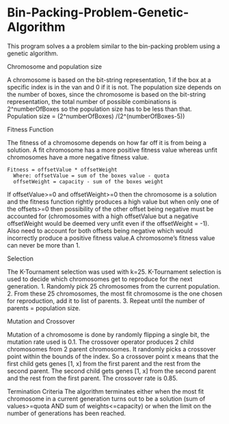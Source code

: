 # Bin-Packing-Problem-Genetic-Algorithm

This program solves a a problem similar to the bin-packing problem using a genetic algorithm.

Chromosome and population size

  A chromosome is based on the bit-string representation, 1 if the box at a specific index is in the van and 0 if it is not.
  The population size depends on the number of boxes, since the chromosome is based on the bit-string representation, the total number of   possible combinations is 2^numberOfBoxes so the population size has to be less than that.
  Population size = (2^numberOfBoxes) /(2^(numberOfBoxes-5))
  

Fitness Function

  The fitness of a chromosome depends on how far off it is from being a solution. A fit chromosome has a more positive fitness value         whereas unfit chromosomes have a more negative fitness value.
  
    Fitness = offsetValue * offsetWeight
      Where: offsetValue = sum of the boxes value - quota
      offsetWeight = capacity - sum of the boxes weight
      
  If offsetValue>=0 and offsetWeight>=0 then the chromosome is a solution and the fitness function rightly produces a high value but       when   only one of the offsets>=0 then possibility of the other offset being negative must be accounted for (chromosomes with a high     offsetValue but a negative offsetWeight would be deemed very unfit even if the offsetWeight = -1). Also need to account for both         offsets being negative which would incorrectly produce a positive fitness value.A chromosome’s fitness value can never be more than 1.
  
  
  
Selection

  The K-Tournament selection was used with k=25. K-Tournament selection is used to decide which chromosomes get to reproduce for the       next generation.
    1. Randomly pick 25 chromosomes from the current population.
    2. From these 25 chromosomes, the most fit chromosome is the one chosen for reproduction, add it to list of parents.
    3. Repeat until the number of parents = population size.
    
    
 
Mutation and Crossover

  Mutation of a chromosome is done by randomly flipping a single bit, the mutation rate used is 0.1.
  The crossover operator produces 2 child chromosomes from 2 parent chromosomes. It randomly picks a crossover point within the bounds     of the index. So a crossover point x means that the first child gets genes [1, x] from the first parent and the rest from the second     parent. The second child gets genes [1, x] from the second parent and the rest from the first parent. The crossover rate is 0.85.
  
  
  
Termination Criteria
   The algorithm terminates either when the most fit chromosome in a current generation turns out to be a solution (sum of values>=quota    AND sum of weights<=capacity) or when the limit on the number of generations has been reached.
